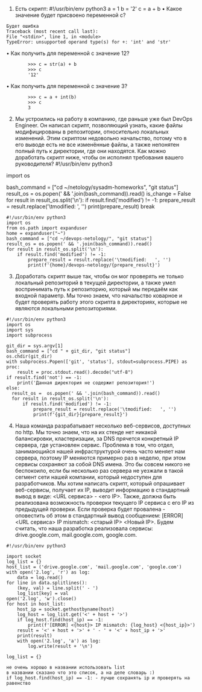 1.	Есть скрипт:
#!/usr/bin/env python3
a = 1
b = '2'
c = a + b
•	Какое значение будет присвоено переменной c? 
```
Будет ошибка
Traceback (most recent call last):
File "<stdin>", line 1, in <module>
TypeError: unsupported operand type(s) for +: 'int' and 'str'
```

•	Как получить для переменной c значение 12? 
```
        >>> c = str(a) + b
		>>> c
		'12'
```
•	Как получить для переменной c значение 3? 
```
        >>> c = a + int(b)
		>>> c
		3
```

2.	Мы устроились на работу в компанию, где раньше уже был DevOps Engineer. Он написал скрипт, позволяющий узнать, какие файлы модифицированы в репозитории, относительно локальных изменений. Этим скриптом недовольно начальство, потому что в его выводе есть не все изменённые файлы, а также непонятен полный путь к директории, где они находятся. Как можно доработать скрипт ниже, чтобы он исполнял требования вашего руководителя?
#!/usr/bin/env python3

import os

bash_command = ["cd ~/netology/sysadm-homeworks", "git status"]
result_os = os.popen(' && '.join(bash_command)).read()
is_change = False
for result in result_os.split('\n'):
    if result.find('modified') != -1:
        prepare_result = result.replace('\tmodified:   ', '')
        print(prepare_result)
        break
```
#!/usr/bin/env python3
import os
from os.path import expanduser
home = expanduser("~")
bash_command = ["cd ~/devops-netology/", "git status"]
result_os = os.popen(' && '.join(bash_command)).read()
for result in result_os.split('\n'):
    if result.find('modified') != -1:
        prepare_result = result.replace('\tmodified:   ', '')
        print(f'{home}/devops-netology/{prepare_result}')
```

3.	Доработать скрипт выше так, чтобы он мог проверять не только локальный репозиторий в текущей директории, а также умел воспринимать путь к репозиторию, который мы передаём как входной параметр. Мы точно знаем, что начальство коварное и будет проверять работу этого скрипта в директориях, которые не являются локальными репозиториями.
```
#!/usr/bin/env python3
import os
import sys
import subprocess

git_dir = sys.argv[1]
bash_command = ["cd " + git_dir, "git status"]
os.chdir(git_dir)
with subprocess.Popen(['git', 'status'], stdout=subprocess.PIPE) as proc:
    result = proc.stdout.read().decode("utf-8")
if result.find('not') == -1:
    print('Данная директория не содержит репозитория!')
else:
  result_os =  os.popen(' && '.join(bash_command)).read()
  for result in result_os.split('\n'):
      if result.find('modified') != -1:
          prepare_result = result.replace('\tmodified:   ', '')
          print(f'{git_dir}{prepare_result}')
```
4.	Наша команда разрабатывает несколько веб-сервисов, доступных по http. Мы точно знаем, что на их стенде нет никакой балансировки, кластеризации, за DNS прячется конкретный IP сервера, где установлен сервис. Проблема в том, что отдел, занимающийся нашей инфраструктурой очень часто меняет нам сервера, поэтому IP меняются примерно раз в неделю, при этом сервисы сохраняют за собой DNS имена. Это бы совсем никого не беспокоило, если бы несколько раз сервера не уезжали в такой сегмент сети нашей компании, который недоступен для разработчиков. Мы хотим написать скрипт, который опрашивает веб-сервисы, получает их IP, выводит информацию в стандартный вывод в виде: <URL сервиса> - <его IP>. Также, должна быть реализована возможность проверки текущего IP сервиса c его IP из предыдущей проверки. Если проверка будет провалена - оповестить об этом в стандартный вывод сообщением: [ERROR] <URL сервиса> IP mismatch: <старый IP> <Новый IP>. Будем считать, что наша разработка реализовала сервисы: drive.google.com, mail.google.com, google.com.
```
#!/usr/bin/env python3

import socket
log_list = {}
host_list = ('drive.google.com', 'mail.google.com', 'google.com')
with open('2.log', 'r') as log:
    data = log.read()
for line in data.splitlines():
    (key, val) = line.split(' - ')
    log_list[key] = val
open('2.log', 'w').close()
for host in host_list:
    host_ip = socket.gethostbyname(host)
    log_host = log_list.get('<' + host + '>')
    if log_host.find(host_ip) == -1:
        print(f'[ERROR] <{host}> IP mismatch: {log_host} <{host_ip}>')
    result = '<' + host + '>' + ' - ' + '<' + host_ip + '>'
    print(result)
    with open('2.log', 'a') as log:
        log.write(result + '\n')

```
```
log_list = {}

не очень хорошо в названии использовать list
в названии сказано что это список, а на деле словарь :)
if log_host.find(host_ip) == -1: - лучше сохранять ip и проверять на равенство
```
